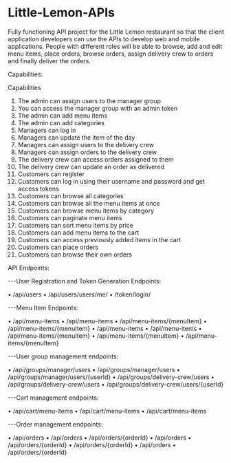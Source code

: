 # Little-Lemon-APIs
Fully functioning API project for the Little Lemon restaurant so that the client application developers can use the APIs to develop web and mobile applications. People with different roles will be able to browse, add and edit menu items, place orders, browse orders, assign delivery crew to orders and finally deliver the orders.

Capabilities:

Capabilities

1. The admin can assign users to the manager group
2. You can access the manager group with an admin token
3. The admin can add menu items 
4. The admin can add categories
5. Managers can log in 
6. Managers can update the item of the day
7. Managers can assign users to the delivery crew
8. Managers can assign orders to the delivery crew
9. The delivery crew can access orders assigned to them
10. The delivery crew can update an order as delivered
11. Customers can register
12. Customers can log in using their username and password and get access tokens
13. Customers can browse all categories 
14. Customers can browse all the menu items at once
15. Customers can browse menu items by category
16. Customers can paginate menu items
17. Customers can sort menu items by price
18. Customers can add menu items to the cart
19. Customers can access previously added items in the cart
20. Customers can place orders
21. Customers can browse their own orders


API Endpoints:

---User Registration and Token Generation Endpoints:

•	/api/users
•	/api/users/users/me/
•	/token/login/

---Menu Item Endpoints:

•	/api/menu-items
•	/api/menu-items
•	/api/menu-items/{menuItem}
•	/api/menu-items/{menuItem}
•	/api/menu-items
•	/api/menu-items
•	/api/menu-items/{menuItem}
•	/api/menu-items/{menuItem}
•	/api/menu-items/{menuItem}

---User group management endpoints:

•	/api/groups/manager/users
•	/api/groups/manager/users
•	/api/groups/manager/users/{userId}
•	/api/groups/delivery-crew/users
•	/api/groups/delivery-crew/users
•	/api/groups/delivery-crew/users/{userId}

---Cart management endpoints:

•	/api/cart/menu-items
•	/api/cart/menu-items
•	/api/cart/menu-items

---Order management endpoints:

•	/api/orders
•	/api/orders
•	/api/orders/{orderId}
•	/api/orders
•	/api/orders/{orderId}
•	/api/orders/{orderId}
•	/api/orders
•	/api/orders/{orderId}

